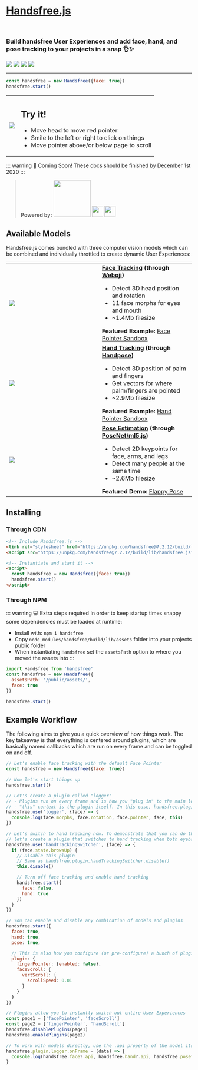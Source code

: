 <h1 class="mb-0"><a href="https://github.com/midiblocks/handsfree">Handsfree.js</a></h1>
<h3 style="padding-top: 2em">Build handsfree User Experiences and add face, hand, and pose tracking to your projects in a snap 👌✨</h3>
<p class="verticle-middle-children space-children">
  <a href="https://github.com/midiblocks/handsfree"><img src="https://img.shields.io/github/stars/midiblocks/handsfree?style=social"></a>
  <a href="https://github.com/midiblocks/handsfree"><img src="https://img.shields.io/github/last-commit/handsfreejs/handsfree.svg"></a>
  <a href="https://github.com/midiblocks/handsfree"><img src="https://img.shields.io/github/tag/handsfreejs/handsfree.svg"></a>
  <a href="https://github.com/midiblocks/handsfree"><img src="https://img.shields.io/github/repo-size/handsfreejs/handsfree.svg"></a>
</p>

---

```js
const handsfree = new Handsfree({face: true})
handsfree.start()
```

<table>
  <tr>
    <td class="col-6"><img src="https://media.giphy.com/media/Iv2aSMS0QTy2P5JNCX/source.gif"></td>
    <td class="col-6">
      <h2>Try it!</h2>
      <ul>
        <li>Move head to move red pointer</li>
        <li>Smile to the left or right to click on things</li>
        <li>Move pointer above/or below page to scroll</li>
      </ul>
      <HandsfreeToggle text-off="Activate Face Pointer" text-on="Stop Handsfree" />
    </td>
  </tr>
</table>

::: warning 📅 Coming Soon!
These docs should be finished by December 1st 2020
:::

<blockquote class="verticle-middle-children space-children text-center">
  <strong>Powered by:</strong>
  <a href="https://github.com/jeeliz/jeelizWeboji"><img width=100 src="https://jeeliz.com/wp-content/uploads/2018/01/LOGO_JEELIZ_BLUE.png"></a>
  <a href="https://github.com/tensorflow/tfjs-models/"><img src='https://i.imgur.com/KqlnNuA.png' height=30></a> <a href="https://ml5js.org/"><img src="https://i.imgur.com/rgguSyv.png" height=30></a>
</blockquote>

## Available Models

Handsfree.js comes bundled with three computer vision models which can be combined and individually throttled to create dynamic User Experiences:

<table>
  <tr>
    <td style="width: 50%"><a href="/examples/face-pointer"><img src="https://media.giphy.com/media/Iv2aSMS0QTy2P5JNCX/source.gif"></a></td>
    <td>
      <div><strong><a href="/docs/face">Face Tracking</a> (through <a href="https://github.com/jeeliz/jeelizWeboji">Weboji</a>)</strong></div>
      <ul>
        <li>Detect 3D head position and rotation</li>
        <li>11 face morphs for eyes and mouth</li>
        <li>~1.4Mb filesize</li>
      </ul>
      <div><strong>Featured Example:</strong> <a href="/examples/face-pointer">Face Pointer Sandbox</a></div>
    </td>
  </tr>
  <tr>
    <td style="width: 50%"><a href="/examples/hand-gestures"><img src="https://media4.giphy.com/media/FxLUuTSxXjJPx8K9L4/giphy.gif"></a></td>
    <td>
      <div><strong><a href="/docs/hand">Hand Tracking</a> (through <a href="https://github.com/tensorflow/tfjs-models/tree/master/handpose">Handpose</a>)</strong></div>
      <ul>
        <li>Detect 3D position of palm and fingers</li>
        <li>Get vectors for where palm/fingers are pointed</li>
        <li>~2.9Mb filesize</li>
      </ul>
      <div><strong>Featured Example:</strong> <a href="/examples/hand-gestures">Hand Pointer Sandbox</a></div>
    </td>
  </tr>
  <tr>
    <td style="width: 50%"><a href="https://flappy-pose.glitch.me/"><img src="https://media1.giphy.com/media/gUHHKdnuOW4OGOXcrI/giphy.gif"></a></td>
    <td>
      <div><strong><a href="/docs/pose">Pose Estimation</a> (through <a href="https://github.com/tensorflow/tfjs-models/tree/master/posenet">PoseNet/ml5.js</a>)</strong></div>
      <ul>
        <li>Detect 2D keypoints for face, arms, and legs</li>
        <li>Detect many people at the same time</li>
        <li>~2.6Mb filesize</li>
      </ul>
      <div><strong>Featured Demo:</strong> <a href="https://flappy-pose.glitch.me/">Flappy Pose</a></div>
    </td>
  </tr>
</table>

## Installing

### Through CDN
```html
<!-- Include Handsfree.js -->
<link rel="stylesheet" href="https://unpkg.com/handsfree@7.2.12/build/lib/assets/handsfree.css" />
<script src="https://unpkg.com/handsfree@7.2.12/build/lib/handsfree.js"></script>

<!-- Instantiate and start it -->
<script>
  const handsfree = new Handsfree({face: true})
  handsfree.start()
</script>
```

### Through NPM

::: warning 💻 Extra steps required
In order to keep startup times snappy some dependencies must be loaded at runtime:

- Install with: `npm i handsfree`
- Copy `node_modules/handsfree/build/lib/assets` folder into your projects public folder
- When instantiating `Handsfree` set the `assetsPath` option to where you moved the assets into
:::

```js
import Handsfree from 'handsfree'
const handsfree = new Handsfree({
  assetsPath: '/public/assets/',
  face: true
})

handsfree.start()
```

## Example Workflow

The following aims to give you a quick overview of how things work. The key takeaway is that everything is centered around plugins, which are basically named callbacks which are run on every frame and can be toggled on and off.

```js
// Let's enable face tracking with the default Face Pointer
const handsfree = new Handsfree({face: true})

// Now let's start things up
handsfree.start()

// Let's create a plugin called "logger"
// - Plugins run on every frame and is how you "plug in" to the main loop
// - "this" context is the plugin itself. In this case, handsfree.plugin.logger
handsfree.use('logger', {face} => {
  console.log(face.morphs, face.rotation, face.pointer, face, this)
})

// Let's switch to hand tracking now. To demonstrate that you can do this live,
// let's create a plugin that switches to hand tracking when both eyebrows go up
handsfree.use('handTrackingSwitcher', {face} => {
  if (face.state.browsUp) {
    // Disable this plugin
    // Same as handsfree.plugin.handTrackingSwitcher.disable()
    this.disable()

    // Turn off face tracking and enable hand tracking
    handsfree.start({
      face: false,
      hand: true
    })
  }
})

// You can enable and disable any combination of models and plugins
handsfree.start({
  face: true,
  hand: true,
  pose: true,

  // This is also how you configure (or pre-configure) a bunch of plugins at once
  plugin: {
    fingerPointer: {enabled: false},
    faceScroll: {
      vertScroll: {
        scrollSpeed: 0.01
      }
    }
  }
})

// Plugins allow you to instantly switch out entire User Experiences
const page1 = ['facePointer', 'faceScroll']
const page2 = ['fingerPointer', 'handScroll']
handsfree.disablePlugins(page1)
handsfree.enablePlugins(page2)

// To work with models directly, use the .api property of the model itself (not the data)
handsfree.plugin.logger.onFrame = (data) => {
  console.log(handsfree.face?.api, handsfree.hand?.api, handsfree.pose?.api)
}
```